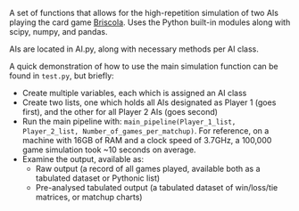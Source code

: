 A set of functions that allows for the high-repetition simulation of two AIs playing the card game [Briscola](https://en.wikipedia.org/wiki/Briscola). Uses the Python built-in modules along with scipy, numpy, and pandas.

AIs are located in AI.py, along with necessary methods per AI class.

A quick demonstration of how to use the main simulation function can be found in `test.py`, but briefly:
* Create multiple variables, each which is assigned an AI class
* Create two lists, one which holds all AIs designated as Player 1 (goes first), and the other for all Player 2 AIs (goes second)
* Run the main pipeline with: `main_pipeline(Player_1_list, Player_2_list, Number_of_games_per_matchup)`. For reference, on a machine with 16GB of RAM and a clock speed of 3.7GHz, a 100,000 game simulation took ~10 seconds on average.
* Examine the output, available as:
    + Raw output (a record of all games played, available both as a tabulated dataset or Pythonic list)
    + Pre-analysed tabulated output (a tabulated dataset of win/loss/tie matrices, or matchup charts)
